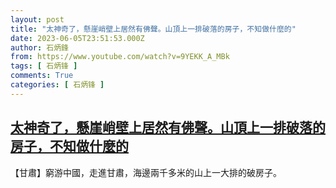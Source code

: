 ```yaml
---
layout: post
title: "太神奇了，懸崖峭壁上居然有佛聲。山頂上一排破落的房子，不知做什麼的"
date: 2023-06-05T23:51:53.000Z
author: 石炳鋒
from: https://www.youtube.com/watch?v=9YEKK_A_MBk
tags: [ 石炳锋 ]
comments: True
categories: [ 石炳锋 ]
---
```

<!--1686009113000-->
[太神奇了，懸崖峭壁上居然有佛聲。山頂上一排破落的房子，不知做什麼的](https://www.youtube.com/watch?v=9YEKK_A_MBk)
------

<div>
【甘肅】窮游中國，走進甘肅，海邊兩千多米的山上一大排的破房子。
</div>
